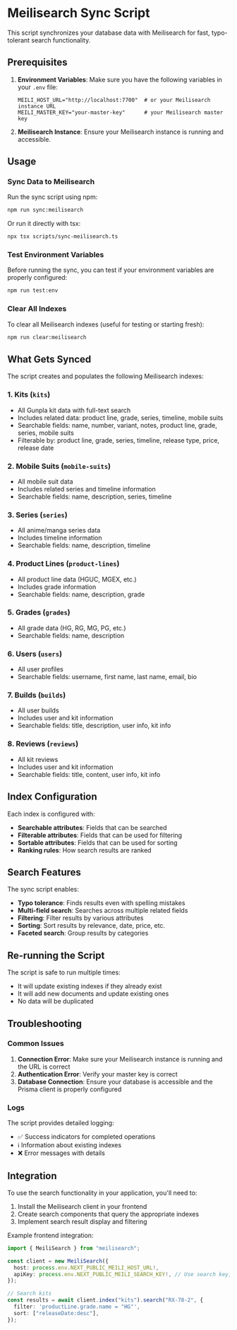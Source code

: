 # Meilisearch Sync Script

This script synchronizes your database data with Meilisearch for fast, typo-tolerant search functionality.

## Prerequisites

1. **Environment Variables**: Make sure you have the following variables in your `.env` file:

   ```env
   MEILI_HOST_URL="http://localhost:7700"  # or your Meilisearch instance URL
   MEILI_MASTER_KEY="your-master-key"      # your Meilisearch master key
   ```

2. **Meilisearch Instance**: Ensure your Meilisearch instance is running and accessible.

## Usage

### Sync Data to Meilisearch

Run the sync script using npm:

```bash
npm run sync:meilisearch
```

Or run it directly with tsx:

```bash
npx tsx scripts/sync-meilisearch.ts
```

### Test Environment Variables

Before running the sync, you can test if your environment variables are properly configured:

```bash
npm run test:env
```

### Clear All Indexes

To clear all Meilisearch indexes (useful for testing or starting fresh):

```bash
npm run clear:meilisearch
```

## What Gets Synced

The script creates and populates the following Meilisearch indexes:

### 1. **Kits** (`kits`)

- All Gunpla kit data with full-text search
- Includes related data: product line, grade, series, timeline, mobile suits
- Searchable fields: name, number, variant, notes, product line, grade, series, mobile suits
- Filterable by: product line, grade, series, timeline, release type, price, release date

### 2. **Mobile Suits** (`mobile-suits`)

- All mobile suit data
- Includes related series and timeline information
- Searchable fields: name, description, series, timeline

### 3. **Series** (`series`)

- All anime/manga series data
- Includes timeline information
- Searchable fields: name, description, timeline

### 4. **Product Lines** (`product-lines`)

- All product line data (HGUC, MGEX, etc.)
- Includes grade information
- Searchable fields: name, description, grade

### 5. **Grades** (`grades`)

- All grade data (HG, RG, MG, PG, etc.)
- Searchable fields: name, description

### 6. **Users** (`users`)

- All user profiles
- Searchable fields: username, first name, last name, email, bio

### 7. **Builds** (`builds`)

- All user builds
- Includes user and kit information
- Searchable fields: title, description, user info, kit info

### 8. **Reviews** (`reviews`)

- All kit reviews
- Includes user and kit information
- Searchable fields: title, content, user info, kit info

## Index Configuration

Each index is configured with:

- **Searchable attributes**: Fields that can be searched
- **Filterable attributes**: Fields that can be used for filtering
- **Sortable attributes**: Fields that can be used for sorting
- **Ranking rules**: How search results are ranked

## Search Features

The sync script enables:

- **Typo tolerance**: Finds results even with spelling mistakes
- **Multi-field search**: Searches across multiple related fields
- **Filtering**: Filter results by various attributes
- **Sorting**: Sort results by relevance, date, price, etc.
- **Faceted search**: Group results by categories

## Re-running the Script

The script is safe to run multiple times:

- It will update existing indexes if they already exist
- It will add new documents and update existing ones
- No data will be duplicated

## Troubleshooting

### Common Issues

1. **Connection Error**: Make sure your Meilisearch instance is running and the URL is correct
2. **Authentication Error**: Verify your master key is correct
3. **Database Connection**: Ensure your database is accessible and the Prisma client is properly configured

### Logs

The script provides detailed logging:

- ✅ Success indicators for completed operations
- ℹ️ Information about existing indexes
- ❌ Error messages with details

## Integration

To use the search functionality in your application, you'll need to:

1. Install the Meilisearch client in your frontend
2. Create search components that query the appropriate indexes
3. Implement search result display and filtering

Example frontend integration:

```typescript
import { MeiliSearch } from "meilisearch";

const client = new MeiliSearch({
  host: process.env.NEXT_PUBLIC_MEILI_HOST_URL!,
  apiKey: process.env.NEXT_PUBLIC_MEILI_SEARCH_KEY!, // Use search key, not master key
});

// Search kits
const results = await client.index("kits").search("RX-78-2", {
  filter: 'productLine.grade.name = "HG"',
  sort: ["releaseDate:desc"],
});
```
